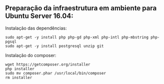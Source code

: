 ## Preparação da infraestrutura em ambiente para Ubuntu Server 16.04: 

Instalação das dependências:
   
    sudo apt-get -y install php php-gd php-xml php-intl php-mbstring php-pgsql
    sudo apt-get -y install postgresql unzip git

Instalação do composer:

    wget https://getcomposer.org/installer
    php installer
    sudo mv composer.phar /usr/local/bin/composer
    rm installer
